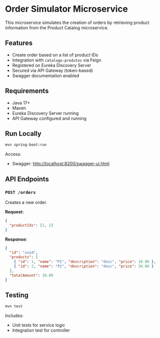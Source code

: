 # Order Simulator Microservice

This microservice simulates the creation of orders by retrieving product information from the Product Catalog microservice.

## Features

- Create order based on a list of product IDs
- Integration with `catalogo-produtos` via Feign
- Registered on Eureka Discovery Server
- Secured via API Gateway (token-based)
- Swagger documentation enabled

## Requirements

- Java 17+
- Maven
- Eureka Discovery Server running
- API Gateway configured and running

## Run Locally

```bash
mvn spring-boot:run
```

Access:
- Swagger: [http://localhost:8200/swagger-ui.html](http://localhost:8200/swagger-ui.html)

## API Endpoints

### `POST /orders`

Creates a new order.

**Request:**
```json
{
  "productIds": [1, 2]
}
```

**Response:**
```json
{
  "id": "uuid",
  "products": [
    { "id": 1, "name": "P1", "description": "desc", "price": 10.00 },
    { "id": 2, "name": "P2", "description": "desc", "price": 20.00 }
  ],
  "totalAmount": 30.00
}
```

## Testing

```bash
mvn test
```

Includes:
- Unit tests for service logic
- Integration test for controller
